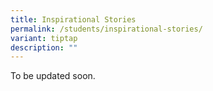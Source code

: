 ```yaml
---
title: Inspirational Stories
permalink: /students/inspirational-stories/
variant: tiptap
description: ""
---
```

<p>To be updated soon.</p>